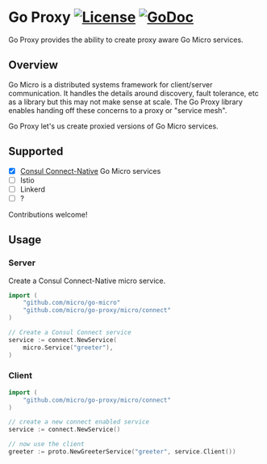 # Go Proxy [![License](https://img.shields.io/:license-apache-blue.svg)](https://opensource.org/licenses/Apache-2.0) [![GoDoc](https://godoc.org/github.com/micro/go-proxy?status.svg)](https://godoc.org/github.com/micro/go-proxy)

Go Proxy provides the ability to create proxy aware Go Micro services.

## Overview

Go Micro is a distributed systems framework for client/server communication. It handles the details 
around discovery, fault tolerance, etc as a library but this may not make sense at scale. The Go Proxy 
library enables handing off these concerns to a proxy or "service mesh".

Go Proxy let's us create proxied versions of Go Micro services.

## Supported

- [x] [Consul Connect-Native](https://www.consul.io/docs/connect/native.html) Go Micro services
- [ ] Istio
- [ ] Linkerd
- [ ] ?

Contributions welcome!

## Usage

### Server

Create a Consul Connect-Native micro service.

```go
import (
	"github.com/micro/go-micro"
	"github.com/micro/go-proxy/micro/connect"
)

// Create a Consul Connect service
service := connect.NewService(
	micro.Service("greeter"),
)
```

### Client

```go
import (
	"github.com/micro/go-proxy/micro/connect"
)

// create a new connect enabled service
service := connect.NewService()

// now use the client
greeter := proto.NewGreeterService("greeter", service.Client())
```
